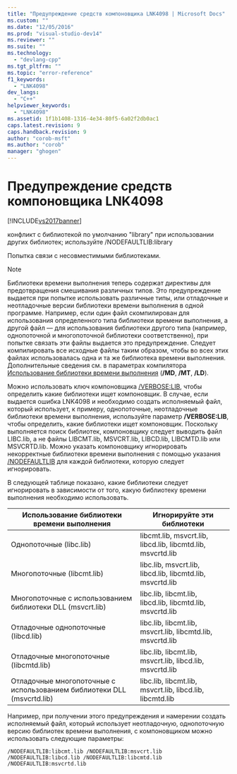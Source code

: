 ```yaml
---
title: "Предупреждение средств компоновщика LNK4098 | Microsoft Docs"
ms.custom: ""
ms.date: "12/05/2016"
ms.prod: "visual-studio-dev14"
ms.reviewer: ""
ms.suite: ""
ms.technology: 
  - "devlang-cpp"
ms.tgt_pltfrm: ""
ms.topic: "error-reference"
f1_keywords: 
  - "LNK4098"
dev_langs: 
  - "C++"
helpviewer_keywords: 
  - "LNK4098"
ms.assetid: 1f1b1408-1316-4e34-80f5-6a02f2db0ac1
caps.latest.revision: 9
caps.handback.revision: 9
author: "corob-msft"
ms.author: "corob"
manager: "ghogen"
---
```

# Предупреждение средств компоновщика LNK4098
[!INCLUDE[vs2017banner](../../assembler/inline/includes/vs2017banner.md)]

конфликт с библиотекой по умолчанию "library" при использовании других библиотек; используйте \/NODEFAULTLIB:library  
  
 Попытка связи с несовместимыми библиотеками.  
  
> [!NOTE]
>  Библиотеки времени выполнения теперь содержат директивы для предотвращения смешивания различных типов.  Это предупреждение выдается при попытке использовать различные типы, или отладочные и неотладочные версии библиотеки времени выполнения в одной программе.  Например, если один файл скомпилирован для использования определенного типа библиотеки времени выполнения, а другой файл — для использования библиотеки другого типа \(например, однопоточной и многопоточной библиотеки соответственно\), при попытке связать эти файлы выдается это предупреждение.  Следует компилировать все исходные файлы таким образом, чтобы во всех этих файлах использовалась одна и та же библиотека времени выполнения.  Дополнительные сведения см. в параметрах компилятора [Использование библиотеки времени выполнения](../../build/reference/md-mt-ld-use-run-time-library.md) \(**\/MD**, **\/MT**, **\/LD**\).  
  
 Можно использовать ключ компоновщика [\/VERBOSE:LIB](../../build/reference/verbose-print-progress-messages.md), чтобы определить какие библиотеки ищет компоновщик.  В случае, если выдается ошибка LNK4098 и необходимо создать исполняемый файл, который использует, к примеру, однопоточные, неотладочные библиотеки времени выполнения, используйте параметр **\/VERBOSE:LIB**, чтобы определить, какие библиотеки ищет компоновщик.  Поскольку выполняется поиск библиотек, компоновщику следует выводить файл LIBC.lib, а не файлы LIBCMT.lib, MSVCRT.lib, LIBCD.lib, LIBCMTD.lib или MSVCRTD.lib.  Можно указать компоновщику игнорировать некорректные библиотеки времени выполнения с помощью указания [\/NODEFAULTLIB](../../build/reference/nodefaultlib-ignore-libraries.md) для каждой библиотеки, которую следует игнорировать.  
  
 В следующей таблице показано, какие библиотеки следует игнорировать в зависимости от того, какую библиотеку времени выполнения необходимо использовать.  
  
|Использование библиотеки времени выполнения|Игнорируйте эти библиотеки|  
|-------------------------------------------------|--------------------------------|  
|Однопоточные \(libc.lib\)|libcmt.lib, msvcrt.lib, libcd.lib, libcmtd.lib, msvcrtd.lib|  
|Многопоточные \(libcmt.lib\)|libc.lib, msvcrt.lib, libcd.lib, libcmtd.lib, msvcrtd.lib|  
|Многопоточные с использованием библиотеки DLL \(msvcrt.lib\)|libc.lib, libcmt.lib, libcd.lib, libcmtd.lib, msvcrtd.lib|  
|Отладочные однопоточные \(libcd.lib\)|libc.lib, libcmt.lib, msvcrt.lib, libcmtd.lib, msvcrtd.lib|  
|Отладочные многопоточные \(libcmtd.lib\)|libc.lib, libcmt.lib, msvcrt.lib, libcd.lib, msvcrtd.lib|  
|Отладочные многопоточные с использованием библиотеки DLL \(msvcrtd.lib\)|libc.lib, libcmt.lib, msvcrt.lib, libcd.lib, libcmtd.lib|  
  
 Например, при получении этого предупреждения и намерении создать исполняемый файл, который использует неотладочную, однопоточную версию библиотек времени выполнения, с компоновщиком можно использовать следующие параметры:  
  
```  
/NODEFAULTLIB:libcmt.lib /NODEFAULTLIB:msvcrt.lib /NODEFAULTLIB:libcd.lib /NODEFAULTLIB:libcmtd.lib /NODEFAULTLIB:msvcrtd.lib  
```